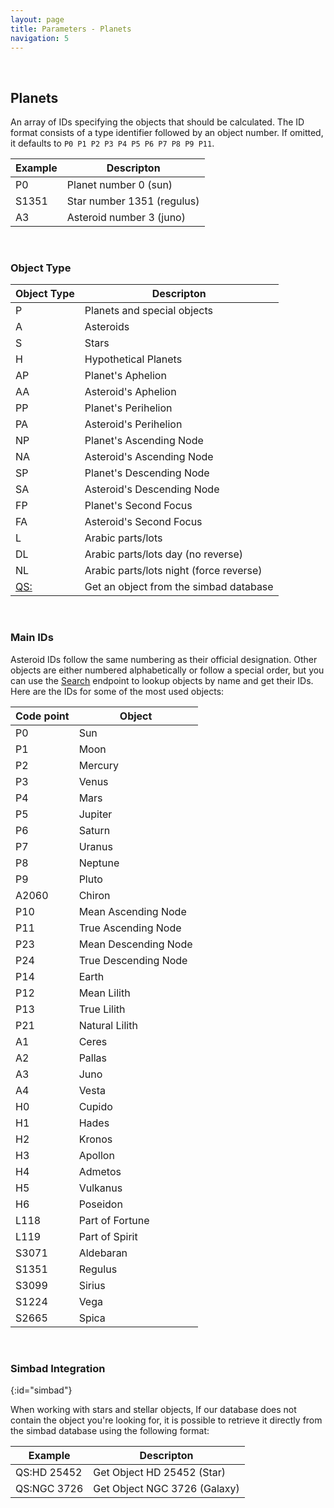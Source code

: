 ```yaml
---
layout: page
title: Parameters - Planets
navigation: 5
---
```


<style>
	.inner a {
		color: royalblue;
		font-weight: bold;
	}
	.inner code {
		font-size: 100%;
	}
	.navigation li {
		padding: 5px;
	}
	@media (min-width: 745px) {
		.sidebar {
			width: 30%;
		}
	}
</style>

<script>
	window.onload = function(){
		if (location.hash) {
			let target = location.hash;
			document.querySelector(".content").scroll({top:document.querySelector(target).offsetTop,behavior:"smooth"})
		}
	}
</script>

<br>

## Planets

An array of IDs specifying the objects that should be calculated. The ID format consists of a type identifier followed by an object number.
If omitted, it defaults to `P0 P1 P2 P3 P4 P5 P6 P7 P8 P9 P11`.

| Example | Descripton |
|---|---|
|P0|Planet number 0 (sun)|
|S1351|Star number 1351 (regulus)|
|A3|Asteroid number 3 (juno)|

<br>

### Object Type

| Object Type | Descripton |
|---|---|
| P | Planets and special objects |
| A | Asteroids |
| S | Stars |
| H | Hypothetical Planets |
| AP | Planet's Aphelion |
| AA | Asteroid's Aphelion |
| PP | Planet's Perihelion |
| PA | Asteroid's Perihelion |
| NP | Planet's Ascending Node |
| NA | Asteroid's Ascending Node |
| SP | Planet's Descending Node |
| SA | Asteroid's Descending Node |
| FP | Planet's Second Focus |
| FA | Asteroid's Second Focus |
| L | Arabic parts/lots |
| DL | Arabic parts/lots day (no reverse) |
| NL | Arabic parts/lots night (force reverse) |
| [QS:](#simbad) | Get an object from the simbad database |

<br>

### Main IDs

Asteroid IDs follow the same numbering as their official designation. Other objects are either numbered alphabetically or follow a special order, but you can use the [Search](/astrologico/search.html) endpoint to lookup objects by name and get their IDs. Here are the IDs for some of the most used objects:

| Code point | Object |
|---|---|
| P0 | Sun |
| P1 | Moon |
| P2 | Mercury |
| P3 | Venus |
| P4 | Mars |
| P5 | Jupiter |
| P6 | Saturn |
| P7 | Uranus |
| P8 | Neptune |
| P9 | Pluto |
| A2060 | Chiron |
| P10 | Mean Ascending Node |
| P11 | True Ascending Node |
| P23 | Mean Descending Node |
| P24 | True Descending Node |
| P14 | Earth |
| P12 | Mean Lilith |
| P13 | True Lilith |
| P21 | Natural Lilith |
| A1 | Ceres |
| A2 | Pallas |
| A3 | Juno |
| A4 | Vesta |
| H0 | Cupido |
| H1 | Hades |
| H2 | Kronos |
| H3 | Apollon |
| H4 | Admetos |
| H5 | Vulkanus |
| H6 | Poseidon |
| L118 | Part of Fortune |
| L119 | Part of Spirit |
| S3071 | Aldebaran |
| S1351 | Regulus |
| S3099 | Sirius |
| S1224 | Vega |
| S2665 | Spica |

<br>

### Simbad Integration
{:id="simbad"}

When working with stars and stellar objects, If our database does not contain the object you're looking for, it is possible to retrieve it directly from the simbad database using the following format:

| Example | Descripton |
|---|---|
|QS:HD 25452| Get Object HD 25452 (Star)|
|QS:NGC 3726| Get Object NGC 3726 (Galaxy)|

<br><br><br>
